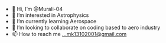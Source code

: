 - 👋 Hi, I’m @Murali-04
- 👀 I’m interested in Astrophysics 
- 🌱 I’m currently learning Aerospace
- 💞️ I’m looking to collaborate on coding based to aero industry
- 📫 How to reach me ...mk13102001@gmail.com

<!---
Murali-04/Murali-04 is a ✨ special ✨ repository because its `README.md` (this file) appears on your GitHub profile.
You can click the Preview link to take a look at your changes.
--->
